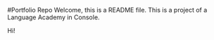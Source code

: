 #Portfolio Repo
Welcome, this is a README file.
This is a project of a Language Academy in Console.

Hi!